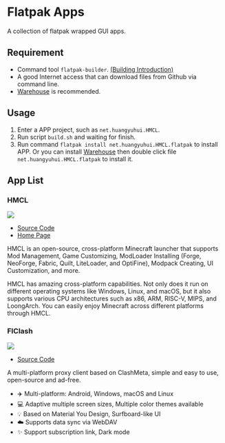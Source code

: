 # Flatpak Apps

A collection of flatpak wrapped GUI apps.

## Requirement

- Command tool `flatpak-builder`. [(Building Introduction)](https://docs.flatpak.org/en/latest/building-introduction.html)
- A good Internet access that can download files from Github via command line.
- [Warehouse](https://flathub.org/apps/io.github.flattool.Warehouse) is recommended.

## Usage

1. Enter a APP project, such as `net.huangyuhui.HMCL`.
2. Run script `build.sh` and waiting for finish.
3. Run command `flatpak install net.huangyuhui.HMCL.flatpak` to install APP. Or you can install [Warehouse](https://flathub.org/apps/io.github.flattool.Warehouse) then double click file `net.huangyuhui.HMCL.flatpak` to install it.

## App List

### HMCL

![](https://hmcl.huangyuhui.net/assets/img/main_page.png)

- [Source Code](https://github.com/HMCL-dev/HMCL)
- [Home Page](https://hmcl.huangyuhui.net/)

HMCL is an open-source, cross-platform Minecraft launcher that supports Mod Management, Game Customizing, ModLoader Installing (Forge, NeoForge, Fabric, Quilt, LiteLoader, and OptiFine), Modpack Creating, UI Customization, and more.

HMCL has amazing cross-platform capabilities. Not only does it run on different operating systems like Windows, Linux, and macOS, but it also supports various CPU architectures such as x86, ARM, RISC-V, MIPS, and LoongArch. You can easily enjoy Minecraft across different platforms through HMCL.

### FlClash

![](https://raw.githubusercontent.com/chen08209/FlClash/8d4931c09365b47b2d799f3cbf705b9c697609c7/snapshots/desktop.gif)

- [Source Code](github.com/chen08209/FlClash)

A multi-platform proxy client based on ClashMeta, simple and easy to use, open-source and ad-free.

- ✈️ Multi-platform: Android, Windows, macOS and Linux
- 💻 Adaptive multiple screen sizes, Multiple color themes available
- 💡 Based on Material You Design, Surfboard-like UI
- ☁️ Supports data sync via WebDAV
- ✨ Support subscription link, Dark mode
